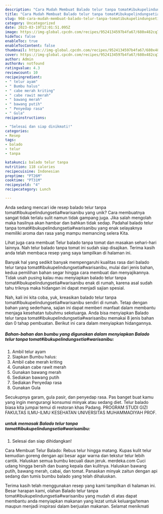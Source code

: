 ```yaml
---
description: "Cara Mudah Membuat Balado telur tanpa tomat#ibukupelindungsetia#warisanibu yang Lezat"
title: "Cara Mudah Membuat Balado telur tanpa tomat#ibukupelindungsetia#warisanibu yang Lezat"
slug: 968-cara-mudah-membuat-balado-telur-tanpa-tomatibukupelindungsetiawarisanibu-yang-lezat
category: Uncategorized
date: 2023-03-19T12:01:51.095Z
image: https://img-global.cpcdn.com/recipes/9524134597b4fa67/680x482cq70/balado-telur-tanpa-tomatibukupelindungsetiawarisanibu-foto-resep-utama.jpg
hideToc: false
enableToc: true
enableTocContent: false
thumbnail: https://img-global.cpcdn.com/recipes/9524134597b4fa67/680x482cq70/balado-telur-tanpa-tomatibukupelindungsetiawarisanibu-foto-resep-utama.jpg
cover: https://img-global.cpcdn.com/recipes/9524134597b4fa67/680x482cq70/balado-telur-tanpa-tomatibukupelindungsetiawarisanibu-foto-resep-utama.jpg
author: Admin
authorAv: notfound
ratingvalue: 4.3
reviewcount: 10
recipeingredient:
- " telur ayam"
- " Bumbu halus"
- " cabe merah kriting"
- " cabe rawit merah"
- " bawang merah"
- " bawang putih"
- " Penyedap rasa"
- " Gula"
recipeinstructions:

- "Selesai dan siap dinikmati!"
categories:
- Resep
tags:
- balado
- telur
- tanpa

katakunci: balado telur tanpa 
nutrition: 118 calories
recipecuisine: Indonesian
preptime: "PT26M"
cooktime: "PT31M"
recipeyield: "4"
recipecategory: Lunch

---
```





Anda sedang mencari ide resep balado telur tanpa tomat#ibukupelindungsetia#warisanibu yang unik? Cara membuatnya sangat tidak terlalu sulit namun tidak gampang juga. Jika salah mengolah maka hasilnya akan hambar dan bahkan tidak sedap. Padahal balado telur tanpa tomat#ibukupelindungsetia#warisanibu yang enak selayaknya memiliki aroma dan rasa yang mampu memancing selera Kita.





Lihat juga cara membuat Telur balado tanpa tomat dan masakan sehari-hari lainnya. Nah telur balado tanpa tomat ini sudah siap disajikan. Terima kasih anda telah membaca resep yang saya tampilkan di halaman ini.

Banyak hal yang sedikit banyak mempengaruhi kualitas rasa dari balado telur tanpa tomat#ibukupelindungsetia#warisanibu, mulai dari jenis bahan, kedua pemilihan bahan segar hingga cara membuat dan menyajikannya. Tidak usah pusing kalau mau menyiapkan balado telur tanpa tomat#ibukupelindungsetia#warisanibu enak di rumah, karena asal sudah tahu triknya maka hidangan ini dapat menjadi sajian spesial.






Nah, kali ini kita coba, yuk, kreasikan balado telur tanpa tomat#ibukupelindungsetia#warisanibu sendiri di rumah. Tetap dengan bahan yang sederhana, sajian ini dapat memberi manfaat dalam membantu menjaga kesehatan tubuhmu sekeluarga. Anda bisa menyiapkan Balado telur tanpa tomat#ibukupelindungsetia#warisanibu memakai 8 jenis bahan dan 0 tahap pembuatan. Berikut ini cara dalam menyiapkan hidangannya.

<!--inarticleads1-->

##### Bahan-bahan dan bumbu yang digunakan dalam menyiapkan Balado telur tanpa tomat#ibukupelindungsetia#warisanibu:

1. Ambil  telur ayam
1. Siapkan  Bumbu halus:
1. Ambil  cabe merah kriting
1. Gunakan  cabe rawit merah
1. Gunakan  bawang merah
1. Sediakan  bawang putih
1. Sediakan  Penyedap rasa
1. Gunakan  Gula


Secukupnya garam, gula pasir, dan penyedap rasa. Pas banget buat kamu yang ingin mengurangi konsumsi minyak atau sedang diet. Telur balado biasa kita jumpai temui di restoran khas Padang. PROGRAM STUDI GIZI FAKULTAS ILMU-ILMU KESEHATAN UNIVERSITAS MUHAMMADIYAH PROF. 

<!--inarticleads2-->

#####  untuk memasak Balado telur tanpa tomat#ibukupelindungsetia#warisanibu:


1. Selesai dan siap dihidangkan!

Cara Membuat Telur Balado: Rebus telur hingga matang. Kupas kulit telur kemudian goreng dengan api besar agar warna dan tekstur telur lebih cantik. Haluskan semua bumbu kecuali daun jeruk. merdeka.com Cuci udang hingga bersih dan buang kepala dan kulitnya. Haluskan bawang putih, bawang merah, cabai, dan tomat. Panaskan minyak zaitun dengan api sedang dan tumis bumbu balado yang telah dihaluskan. 

Terima kasih telah menggunakan resep yang kami tampilkan di halaman ini. Besar harapan kami, olahan Balado telur tanpa tomat#ibukupelindungsetia#warisanibu yang mudah di atas dapat membantu anda menyiapkan makanan yang lezat untuk keluarga/teman maupun menjadi inspirasi dalam berjualan makanan. Selamat menikmati
